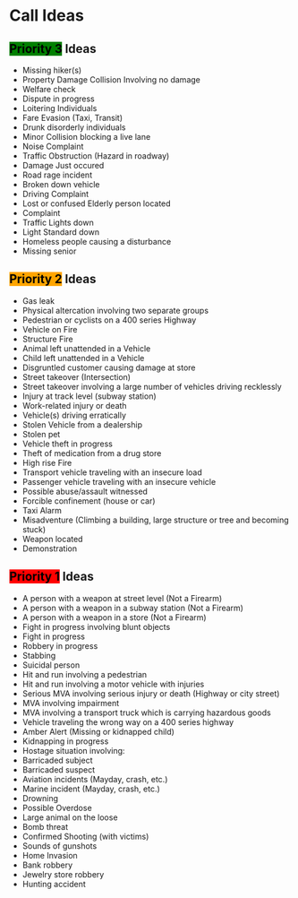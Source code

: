 # Call Ideas


## <span style="background-color: rgb(0,128,0)"><span style="color:black">Priority 3</span></span> Ideas
- Missing hiker(s)
- Property Damage Collision Involving no damage
- Welfare check
- Dispute in progress
- Loitering Individuals
- Fare Evasion (Taxi, Transit)
- Drunk disorderly individuals
- Minor Collision blocking a live lane
- Noise Complaint
- Traffic Obstruction (Hazard in roadway)
- Damage Just occured
- Road rage incident
- Broken down vehicle
- Driving Complaint
- Lost or confused Elderly person located
- Complaint
- Traffic Lights down
- Light Standard down
- Homeless people causing a disturbance
- Missing senior


## <span style="background-color: rgb(255,165,0)"><span style="color:black">Priority 2</span></span> Ideas
- Gas leak
- Physical altercation involving two separate groups
- Pedestrian or cyclists on a 400 series Highway
- Vehicle on Fire
- Structure Fire
- Animal left unattended in a Vehicle
- Child left unattended in a Vehicle
- Disgruntled customer causing damage at store
- Street takeover (Intersection)
- Street takeover involving a large number of vehicles driving recklessly
- Injury at track level (subway station)
- Work-related injury or death
- Vehicle(s) driving erratically
- Stolen Vehicle from a dealership
- Stolen pet
- Vehicle theft in progress
- Theft of medication from a drug store
- High rise Fire
- Transport vehicle traveling with an insecure load
- Passenger vehicle traveling with an insecure vehicle
- Possible abuse/assault witnessed
- Forcible confinement (house or car)
- Taxi Alarm
- Misadventure (Climbing a building, large structure or tree and becoming stuck)
- Weapon located
- Demonstration 


## <span style="background-color: rgb(255,0,0)"><span style="color:black">Priority 1</span></span> Ideas
- A person with a weapon at street level (Not a Firearm) 
- A person with a weapon in a subway station (Not a Firearm) 
- A person with a weapon in a store (Not a Firearm)
- Fight in progress involving blunt objects
- Fight in progress
- Robbery in progress
- Stabbing
- Suicidal person
- Hit and run involving a pedestrian
- Hit and run involving a motor vehicle with injuries
- Serious MVA involving serious injury or death (Highway or city street)
- MVA involving impairment 
- MVA involving a transport truck which is carrying hazardous goods
- Vehicle traveling the wrong way on a 400 series highway
- Amber Alert (Missing or kidnapped child)
- Kidnapping in progress
- Hostage situation involving:
- Barricaded subject
- Barricaded suspect
- Aviation incidents (Mayday, crash, etc.)
- Marine incident (Mayday, crash, etc.)
- Drowning
- Possible Overdose 
- Large animal on the loose
- Bomb threat
- Confirmed Shooting (with victims)
- Sounds of gunshots
- Home Invasion
- Bank robbery
- Jewelry store robbery
- Hunting accident